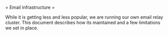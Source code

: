 = Email infrastructure =

While it is getting less and less popular, we are running our own email relay cluster. This document describes how its maintained and a few limitations we set in place.